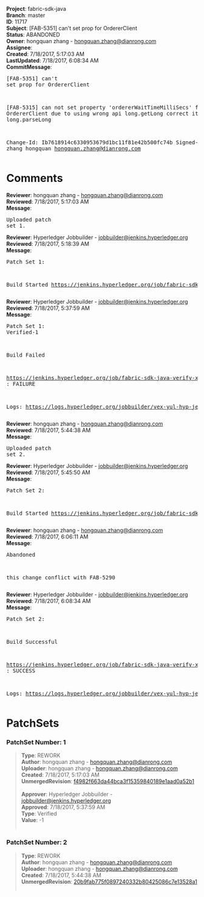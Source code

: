 <strong>Project</strong>: fabric-sdk-java<br><strong>Branch</strong>: master<br><strong>ID</strong>: 11717<br><strong>Subject</strong>: [FAB-5351] can't set prop for OrdererClient<br><strong>Status</strong>: ABANDONED<br><strong>Owner</strong>: hongquan zhang - hongquan.zhang@dianrong.com<br><strong>Assignee</strong>:<br><strong>Created</strong>: 7/18/2017, 5:17:03 AM<br><strong>LastUpdated</strong>: 7/18/2017, 6:08:34 AM<br><strong>CommitMessage</strong>:<br><pre>[FAB-5351] can't set prop for OrdererClient

[FAB-5315] can not set property 'ordererWaitTimeMilliSecs' for
OrdererClient due to using wrong api long.getLong
correct it by using long.parseLong

Change-Id: Ib7618914c6330953679d1bc11f81e42b500fc74b
Signed-off-by: zhang hongquan <hongquan.zhang@dianrong.com>
</pre><h1>Comments</h1><strong>Reviewer</strong>: hongquan zhang - hongquan.zhang@dianrong.com<br><strong>Reviewed</strong>: 7/18/2017, 5:17:03 AM<br><strong>Message</strong>: <pre>Uploaded patch set 1.</pre><strong>Reviewer</strong>: Hyperledger Jobbuilder - jobbuilder@jenkins.hyperledger.org<br><strong>Reviewed</strong>: 7/18/2017, 5:18:39 AM<br><strong>Message</strong>: <pre>Patch Set 1:

Build Started https://jenkins.hyperledger.org/job/fabric-sdk-java-verify-x86_64/1050/</pre><strong>Reviewer</strong>: Hyperledger Jobbuilder - jobbuilder@jenkins.hyperledger.org<br><strong>Reviewed</strong>: 7/18/2017, 5:37:59 AM<br><strong>Message</strong>: <pre>Patch Set 1: Verified-1

Build Failed 

https://jenkins.hyperledger.org/job/fabric-sdk-java-verify-x86_64/1050/ : FAILURE

Logs: https://logs.hyperledger.org/jobbuilder/vex-yul-hyp-jenkins-1/fabric-sdk-java-verify-x86_64/1050</pre><strong>Reviewer</strong>: hongquan zhang - hongquan.zhang@dianrong.com<br><strong>Reviewed</strong>: 7/18/2017, 5:44:38 AM<br><strong>Message</strong>: <pre>Uploaded patch set 2.</pre><strong>Reviewer</strong>: Hyperledger Jobbuilder - jobbuilder@jenkins.hyperledger.org<br><strong>Reviewed</strong>: 7/18/2017, 5:45:50 AM<br><strong>Message</strong>: <pre>Patch Set 2:

Build Started https://jenkins.hyperledger.org/job/fabric-sdk-java-verify-x86_64/1051/</pre><strong>Reviewer</strong>: hongquan zhang - hongquan.zhang@dianrong.com<br><strong>Reviewed</strong>: 7/18/2017, 6:06:11 AM<br><strong>Message</strong>: <pre>Abandoned

this change conflict with FAB-5290</pre><strong>Reviewer</strong>: Hyperledger Jobbuilder - jobbuilder@jenkins.hyperledger.org<br><strong>Reviewed</strong>: 7/18/2017, 6:08:34 AM<br><strong>Message</strong>: <pre>Patch Set 2:

Build Successful 

https://jenkins.hyperledger.org/job/fabric-sdk-java-verify-x86_64/1051/ : SUCCESS

Logs: https://logs.hyperledger.org/jobbuilder/vex-yul-hyp-jenkins-1/fabric-sdk-java-verify-x86_64/1051</pre><h1>PatchSets</h1><h3>PatchSet Number: 1</h3><blockquote><strong>Type</strong>: REWORK<br><strong>Author</strong>: hongquan zhang - hongquan.zhang@dianrong.com<br><strong>Uploader</strong>: hongquan zhang - hongquan.zhang@dianrong.com<br><strong>Created</strong>: 7/18/2017, 5:17:03 AM<br><strong>UnmergedRevision</strong>: [f4982f663da44bca3f15359840189e1aad0a52b1](https://github.com/hyperledger-gerrit-archive/fabric-sdk-java/commit/f4982f663da44bca3f15359840189e1aad0a52b1)<br><br><strong>Approver</strong>: Hyperledger Jobbuilder - jobbuilder@jenkins.hyperledger.org<br><strong>Approved</strong>: 7/18/2017, 5:37:59 AM<br><strong>Type</strong>: Verified<br><strong>Value</strong>: -1<br><br></blockquote><h3>PatchSet Number: 2</h3><blockquote><strong>Type</strong>: REWORK<br><strong>Author</strong>: hongquan zhang - hongquan.zhang@dianrong.com<br><strong>Uploader</strong>: hongquan zhang - hongquan.zhang@dianrong.com<br><strong>Created</strong>: 7/18/2017, 5:44:38 AM<br><strong>UnmergedRevision</strong>: [20b9fab775f0897240332b80425086c7e13528a1](https://github.com/hyperledger-gerrit-archive/fabric-sdk-java/commit/20b9fab775f0897240332b80425086c7e13528a1)<br><br></blockquote>